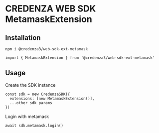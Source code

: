 # CREDENZA WEB SDK MetamaskExtension

## Installation

```
npm i @credenza3/web-sdk-ext-metamask

import { MetamaskExtension } from '@credenza3/web-sdk-ext-metamask'
```

## Usage

Create the SDK instance

```
const sdk = new CredenzaSDK({
  extensions: [new MetamaskExtension()],
  ...other sdk params
})
```

Login with metamask

```
await sdk.metamask.login()
```
